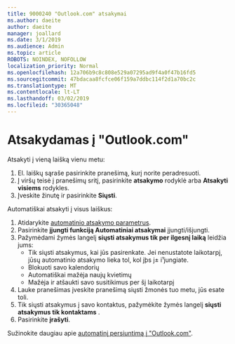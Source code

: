 ```yaml
---
title: 9000240 "Outlook.com" atsakymai
ms.author: daeite
author: daeite
manager: joallard
ms.date: 3/1/2019
ms.audience: Admin
ms.topic: article
ROBOTS: NOINDEX, NOFOLLOW
localization_priority: Normal
ms.openlocfilehash: 12a706b9c8c808e529a07295ad9f4a0f47b16fd5
ms.sourcegitcommit: 47bdacaa8fcfce06f159a7ddbc114f2d1a70bc2c
ms.translationtype: MT
ms.contentlocale: lt-LT
ms.lasthandoff: 03/02/2019
ms.locfileid: "30365048"
---
```

# <a name="replying-in-outlookcom"></a>Atsakydamas į "Outlook.com"

Atsakyti į vieną laišką vienu metu:

1. El. laiškų sąraše pasirinkite pranešimą, kurį norite peradresuoti.
2. Į viršų teisė į pranešimų sritį, pasirinkite **atsakymo** rodyklė arba **Atsakyti visiems** rodykles.
3. Įveskite žinutę ir pasirinkite **Siųsti**.

Automatiškai atsakyti į visus laiškus:

1. Atidarykite [automatinio atsakymo parametrus](https://outlook.live.com/mail/options/mail/automaticReplies/automaticRepliesOption).
2. Pasirinkite **įjungti funkciją Automatiniai atsakymai** įjungti/išjungti.
3. Pažymėdami žymės langelį **siųsti atsakymus tik per ilgesnį laiką** leidžia jums:
    - Tik siųsti atsakymus, kai jūs pasirenkate. Jei nenustatote laikotarpį, jūsų automatinio atsakymo lieka tol, kol jþs j± i¹jungiate.
    - Blokuoti savo kalendorių
    - Automatiškai mažėja naujų kvietimų
    - Mažėja ir atšaukti savo susitikimus per šį laikotarpį
4. Lauke pranešimas įveskite pranešimą siųsti žmonės tuo metu, jūs esate toli.
5. Tik siųsti atsakymus į savo kontaktus, pažymėkite žymės langelį **siųsti atsakymus tik kontaktams** .
6. Pasirinkite **įrašyti**.

Sužinokite daugiau apie [automatinį persiuntimą į "Outlook.com"](https://support.office.com/article/14614626-9855-48dc-a986-dec81d07b1a0).